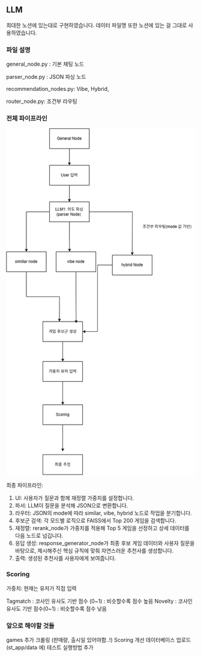 ## LLM

최대한 노션에 있는대로 구현하였습니다. 데이터 파일명 또한 노션에 있는 걸 그대로 사용하였습니다.

### 파일 설명

general_node.py : 기본 채팅 노드

parser_node.py : JSON 파싱 노드

recommendation_nodes.py: Vibe, Hybrid, 

router_node.py: 조건부 라우팅

### 전체 파이프라인


![rag_pipeline](images/RAG_pipeline.png)




 최종 파이프라인:

   1. UI: 사용자가 질문과 함께 재정렬 가중치를 설정합니다.
   2. 파서: LLM이 질문을 분석해 JSON으로 변환합니다.
   3. 라우터: JSON의 mode에 따라 similar, vibe, hybrid 노드로 작업을 분기합니다.
   4. 후보군 검색: 각 모드별 로직으로 FAISS에서 Top 200 게임을 검색합니다.
   5. 재정렬: rerank_node가 가중치를 적용해 Top 5 게임을 선정하고 상세 데이터를 다음 노드로 넘깁니다.
   6. 응답 생성: response_generator_node가 최종 후보 게임 데이터와 사용자 질문을 바탕으로, 제시해주신 핵심 규칙에 맞춰 자연스러운 추천사를 생성합니다.
   7. 출력: 생성된 추천사를 사용자에게 보여줍니다.


### Scoring

가중치: 현재는 유저가 직접 입력

Tagmatch : 코사인 유사도 기반 점수 (0~1) : 비슷할수록 점수 높음
Novelty : 코사인 유사도 기반 점수(0~1) : 비슷할수록 점수 낮음


### 앞으로 해야할 것들

games 추가 크롤링 (판매량, 출시일 있어야함..!)
Scoring 개선
데이터베이스 업로드 (st_app/data 에)
테스트
실행방법 추가






